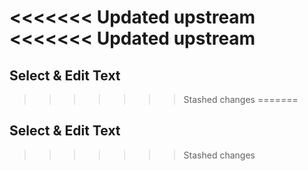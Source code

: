<<<<<<< Updated upstream
<<<<<<< Updated upstream
=======
## __Select & Edit Text__ ##
>>>>>>> Stashed changes
=======
## __Select & Edit Text__ ##
>>>>>>> Stashed changes
